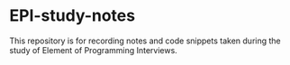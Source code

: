 # EPI-study-notes


This repository is for recording notes and code snippets taken during the 
study of Element of Programming Interviews. 
